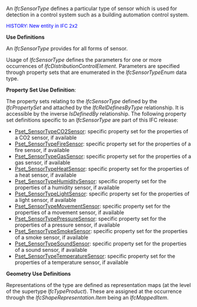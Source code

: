 ﻿An _IfcSensorType_ defines a particular type of sensor which is used for detection in a control system such as a building automation control system.

> <font color="#0000ff" size="-1">
HISTORY: New entity in IFC 2x2</font>
> 


****Use Definitions****

An _IfcSensorType_ provides for all forms of sensor.

Usage of _IfcSensorType_ defines the parameters for one or more occurrences of _IfcDistributionControlElement_. Parameters are specified through property sets that are enumerated in the _IfcSensorTypeEnum_ data type.

****Property Set Use Definition****:

The property sets relating to the _IfcSensorType_ defined by the _IfcPropertySet_ and attached by the _IfcRelDefinesByType_ relationship. It is accessible by the inverse _IsDefinedBy_ relationship. The following property set definitions specific to an _IfcSensorType_ are part of this IFC release:

* [Pset_SensorTypeCO2Sensor](../../psd/IfcBuildingControlsDomain/Pset_SensorTypeCO2Sensor.xml): specific property set for the properties of a CO2 sensor, if available 
* [Pset_SensorTypeFireSensor](../../psd/IfcBuildingControlsDomain/Pset_SensorTypeFireSensor.xml): specific property set for the properties of a fire sensor, if available 
* [Pset_SensorTypeGasSensor](../../psd/IfcBuildingControlsDomain/Pset_SensorTypeGasSensor.xml): specific property set for the properties of a gas sensor, if available
* [Pset_SensorTypeHeatSensor](../../psd/IfcBuildingControlsDomain/Pset_SensorTypeHeatSensor.xml): specific property set for the properties of a heat sensor, if available
* [Pset_SensorTypeHumiditySensor](../../psd/IfcBuildingControlsDomain/Pset_SensorTypeHumiditySensor.xml): specific property set for the properties of a humidity sensor, if available 
* [Pset_SensorTypeLightSensor](../../psd/IfcBuildingControlsDomain/Pset_SensorTypeLightSensor.xml): specific property set for the properties of a light sensor, if available
* [Pset_SensorTypeMovementSensor](../../psd/IfcBuildingControlsDomain/Pset_SensorTypeMovementSensor.xml): specific property set for the properties of a movement sensor, if available
* [Pset_SensorTypePressureSensor](../../psd/IfcBuildingControlsDomain/Pset_SensorTypePressureSensor.xml): specific property set for the properties of a pressure sensor, if available 
* [Pset_SensorTypeSmokeSensor](../../psd/IfcBuildingControlsDomain/Pset_SensorTypeSmokeSensor.xml): specific property set for the properties of a smoke sensor, if available
* [Pset_SensorTypeSoundSensor](../../psd/IfcBuildingControlsDomain/Pset_SensorTypeSoundSensor.xml): specific property set for the properties of a sound sensor, if available
* [Pset_SensorTypeTemperatureSensor](../../psd/IfcBuildingControlsDomain/Pset_SensorTypeTemperatureSensor.xml): specific property set for the properties of a temperature sensor, if available 

****Geometry Use Definitions****

Representations of the type are defined as representation maps (at the level of the supertype _IfcTypeProduct_). These are assigned at the occurrence through the _IfcShapeRepresentation.Item_ being an _IfcMappedItem_.
